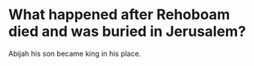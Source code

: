 # What happened after Rehoboam died and was buried in Jerusalem?

Abijah his son became king in his place.
